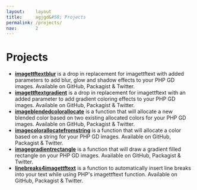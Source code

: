 ```yaml
---
layout:    layout
title:     agjgd&#58; Projects
permalink: /projects/
nav:       2
---
```


# Projects

 * [**imagettftextblur**](https://imagettftextblur.org/) is a drop in replacement for imagettftext with added parameters to add blur, glow and shadow effects to your PHP GD images. Available on GitHub, Packagist & Twitter.
 * [**imagettftextgradient**](https://imagettftextgradient.org/) is a drop in replacement for imagettftext with an added parameter to add gradient coloring effects to your PHP GD images. Available on GitHub, Packagist & Twitter.
 * [**imageblendedcolorallocate**](https://imageblendedcolorallocate.org/) is a function that will allocate a new blended color based on two existing allocated colors for your PHP GD images. Available on GitHub, Packagist & Twitter.
 * [**imagecolorallocatefromstring**](https://imagecolorallocatefromstring.org/) is a function that will allocate a color based on a string for your PHP GD images. Available on GitHub, Packagist & Twitter.
 * [**imagegradientrectangle**](https://imagegradientrectangle.org/) is a function that will draw a gradient filled rectangle on your PHP GD images. Available on GitHub, Packagist & Twitter.
 * [**linebreaks4imagettftext**](https://linebreaks4imagettftext.org/) is a function to automatically insert line breaks into your text while using PHP's imagettftext function. Available on GitHub, Packagist & Twitter.
